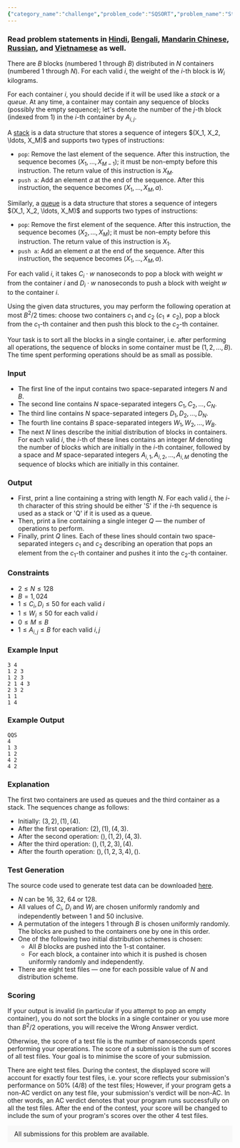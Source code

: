 ```yaml
---
{"category_name":"challenge","problem_code":"SQSORT","problem_name":"Stack-Queue Sort (Challenge)","problemComponents":{"constraints":"","constraintsState":false,"subtasks":"","subtasksState":false,"inputFormat":"","inputFormatState":false,"outputFormat":"","outputFormatState":false,"sampleTestCases":{}},"video_editorial_url":"https://youtu.be/meL57y5f424","languages_supported":{"0":"CPP14","1":"C","2":"JAVA","3":"PYTH 3.6","4":"CPP17","5":"PYTH","6":"PYP3","7":"CS2","8":"ADA","9":"PYPY","10":"TEXT","11":"PAS fpc","12":"NODEJS","13":"RUBY","14":"PHP","15":"GO","16":"HASK","17":"TCL","18":"PERL","19":"SCALA","20":"LUA","21":"kotlin","22":"BASH","23":"JS","24":"LISP sbcl","25":"rust","26":"PAS gpc","27":"BF","28":"CLOJ","29":"R","30":"D","31":"CAML","32":"FORT","33":"ASM","34":"swift","35":"FS","36":"WSPC","37":"LISP clisp","38":"SQL","39":"SCM guile","40":"PERL6","41":"ERL","42":"CLPS","43":"ICK","44":"NICE","45":"PRLG","46":"ICON","47":"COB","48":"SCM chicken","49":"PIKE","50":"SCM qobi","51":"ST","52":"SQLQ","53":"NEM"},"max_timelimit":5,"source_sizelimit":50000,"problem_author":"alei","problem_tester":"","date_added":"10-12-2020","tags":{"0":"alei","1":"heuristic","2":"jan21","3":"sorting","4":"tie"},"problem_difficulty_level":"Unavailable","best_tag":"","editorial_url":"https://discuss.codechef.com/problems/SQSORT","time":{"view_start_date":1104528600,"submit_start_date":1104528600,"visible_start_date":1104528600,"end_date":1735669800},"is_direct_submittable":false,"problemDiscussURL":"https://discuss.codechef.com/search?q=SQSORT","is_proctored":false,"visitedContests":{},"layout":"problem"}
---
```

### Read problem statements in [Hindi](https://www.codechef.com/download/translated/JAN21/hindi/SQSORT.pdf), [Bengali](https://www.codechef.com/download/translated/JAN21/bengali/SQSORT.pdf), [Mandarin Chinese](https://www.codechef.com/download/translated/JAN21/mandarin/SQSORT.pdf), [Russian](https://www.codechef.com/download/translated/JAN21/russian/SQSORT.pdf), and [Vietnamese](https://www.codechef.com/download/translated/JAN21/vietnamese/SQSORT.pdf) as well.

There are $B$ blocks (numbered $1$ through $B$) distributed in $N$ containers (numbered $1$ through $N$). For each valid $i$, the weight of the $i$-th block is $W_i$ kilograms.

For each container $i$, you should decide if it will be used like a *stack* or a *queue*. At any time, a container may contain any sequence of blocks (possibly the empty sequence); let's denote the number of the $j$-th block (indexed from $1$) in the $i$-th container by $A_{i,j}$.

A [stack](https://en.wikipedia.org/wiki/Stack_(abstract_data_type)) is a data structure that stores a sequence of integers $(X_1, X_2, \ldots, X_M)$ and supports two types of instructions:
- `pop`: Remove the last element of the sequence. After this instruction, the sequence becomes $(X_1, \ldots, X_{M-1})$; it must be non-empty before this instruction. The return value of this instruction is $X_M$.
- `push a`: Add an element $a$ at the end of the sequence. After this instruction, the sequence becomes $(X_1, \ldots, X_M, a)$.

Similarly, a [queue](https://en.wikipedia.org/wiki/Queue_(abstract_data_type)) is a data structure that stores a sequence of integers $(X_1, X_2, \ldots, X_M)$ and supports two types of instructions:
- `pop`: Remove the first element of the sequence. After this instruction, the sequence becomes $(X_2, \ldots, X_M)$; it must be non-empty before this instruction. The return value of this instruction is $X_1$.
- `push a`: Add an element $a$ at the end of the sequence. After this instruction, the sequence becomes $(X_1, \ldots, X_M, a)$.

For each valid $i$, it takes $C_i \cdot w$ nanoseconds to pop a block with weight $w$ from the container $i$ and $D_i \cdot w$ nanoseconds to push a block with weight $w$ to the container $i$.

Using the given data structures, you may perform the following operation at most $B^2/2$ times: choose two containers $c_1$ and $c_2$ ($c_1 \neq c_2$), pop a block from the $c_1$-th container and then push this block to the $c_2$-th container.

Your task is to sort all the blocks in a single container, i.e. after performing all operations, the sequence of blocks in some container must be $(1, 2, \ldots, B)$. The time spent performing operations should be as small as possible.

### Input
- The first line of the input contains two space-separated integers $N$ and $B$.
- The second line contains $N$ space-separated integers $C_1, C_2, \ldots, C_N$.
- The third line contains $N$ space-separated integers $D_1, D_2, \ldots, D_N$.
- The fourth line contains $B$ space-separated integers $W_1, W_2, \ldots, W_B$.
- The next $N$ lines describe the initial distribution of blocks in containers. For each valid $i$, the $i$-th of these lines contains an integer $M$ denoting the number of blocks which are initially in the $i$-th container, followed by a space and $M$ space-separated integers $A_{i,1}, A_{i,2}, \ldots, A_{i,M}$ denoting the sequence of blocks which are initially in this container.

### Output
- First, print a line containing a string with length $N$. For each valid $i$, the $i$-th character of this string should be either 'S' if the $i$-th sequence is used as a stack or 'Q' if it is used as a queue.
- Then, print a line containing a single integer $Q$ ― the number of operations to perform.
- Finally, print $Q$ lines. Each of these lines should contain two space-separated integers $c_1$ and $c_2$ describing an operation that pops an element from the $c_1$-th container and pushes it into the $c_2$-th container.

### Constraints
- $2 \le N \le 128$
- $B = 1,024$
- $1 \le C_i, D_i \le 50$ for each valid $i$
- $1 \le W_i \le 50$ for each valid $i$
- $0 \le M \le B$
- $1 \le A_{i,j} \le B$ for each valid $i,j$

### Example Input
```
3 4
1 2 3
1 2 3
2 1 4 3
2 3 2
1 1
1 4
```

### Example Output
```
QQS
4
1 3
1 2
4 2
4 2
```

### Explanation
The first two containers are used as queues and the third container as a stack. The sequences change as follows:
- Initially: $(3,2), (1), (4)$.
- After the first operation: $(2), (1), (4,3)$.
- After the second operation: $(), (1,2), (4,3)$.
- After the third operation: $(), (1,2,3), (4)$.
- After the fourth operation: $(), (1,2,3,4), ()$.

### Test Generation
The source code used to generate test data can be downloaded [here](https://codechef_shared.s3.amazonaws.com/download/Images/JAN21/SQSORT/generator.cpp).

- $N$ can be $16$, $32$, $64$ or $128$.
- All values of $C_i$, $D_i$ and $W_i$ are chosen uniformly randomly and independently between $1$ and $50$ inclusive.
- A permutation of the integers $1$ through $B$ is chosen uniformly randomly. The blocks are pushed to the containers one by one in this order.
- One of the following two initial distribution schemes is chosen:
    - All $B$ blocks are pushed into the $1$-st container.
    - For each block, a container into which it is pushed is chosen uniformly randomly and independently.
- There are eight test files ― one for each possible value of $N$ and distribution scheme.

### Scoring
If your output is invalid (in particular if you attempt to pop an empty container), you do not sort the blocks in a single container or you use more than $B^2/2$ operations, you will receive the Wrong Answer verdict.

Otherwise, the score of a test file is the number of nanoseconds spent performing your operations. The score of a submission is the sum of scores of all test files. Your goal is to minimise the score of your submission.

There are eight test files. During the contest, the displayed score will account for exactly four test files, i.e. your score reflects your submission's performance on 50% (4/8) of the test files; However, if your program gets a non-AC verdict on any test file, your submission's verdict will be non-AC. In other words, an AC verdict denotes that your program runs successfully on all the test files. After the end of the contest, your score will be changed to include the sum of your program's scores over the other 4 test files.

<aside style='background: #f8f8f8;padding: 10px 15px;'><div>All submissions for this problem are available.</div></aside>